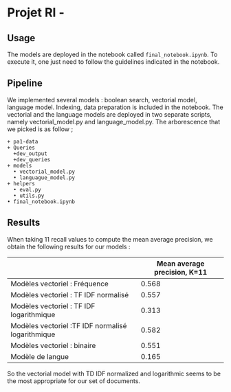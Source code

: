 # Projet RI - 
## Usage
The models are deployed in the notebook called `final_notebook.ipynb`. To execute it, one just need to follow the guidelines indicated in the notebook. 

## Pipeline 
We implemented several models : boolean search, vectorial model, language model. 
Indexing, data preparation is included in the notebook. The vectorial and the language models are deployed in two separate scripts, namely vectorial_model.py and language_model.py. 
The arborescence that we picked is as follow ; 
```
+ pa1-data
+ Queries
  +dev_output
  +dev_queries
+ models
  • vectorial_model.py
  • languague_model.py
+ helpers
  • eval.py
  • utils.py
• final_notebook.ipynb
```

## Results
When taking 11 recall values to compute the mean average precision, we obtain the following results for our models : 

| ﻿                                                  | Mean average precision, K=11 |
|---------------------------------------------------|------------------------------|
| Modèles vectoriel : Fréquence                     | 0.568                        |
| Modèles vectoriel : TF IDF normalisé              | 0.557                        |
| Modèles vectoriel : TF IDF logarithmique          | 0.313                        |
| Modèles vectoriel :TF IDF normalisé logarithmique | 0.582                        |
| Modèles vectoriel : binaire                       | 0.551                        |
| Modèle de langue                                  | 0.165                        |

So the vectorial model with TD IDF normalized and logarithmic seems to be the most appropriate for our set of documents. 
